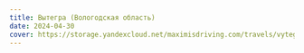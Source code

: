 ```yaml
---
title: Вытегра (Вологодская область)
date: 2024-04-30
cover: https://storage.yandexcloud.net/maximisdriving.com/travels/vytegra-2024-04/vytegra-2024-04-1.jpg
---
```

